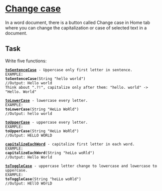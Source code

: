 # [Change case](https://www.codewars.com/kata/change-case "https://www.codewars.com/kata/591cac98a6007e87d900013a")

In a word document, there is a button called Change case in Home tab where you can change the capitalization or case of selected text in a document.

## Task

Write five functions:
<pre>
<code><strong><u>toSentenceCase</u></strong> - Uppercase only first letter in sentence.
EXAMPLE: 
<strong>toSentenceCase</strong>(String <span>"hello world"</span>)
//Output: Hello world
Think about <span>".?!"</span>, capitalize only after them: <span>"hello. world"</span> -> <span>"Hello. World"</span></code>
</pre>
<pre>
<code class="lang-java"><strong><u>toLowerCase</u></strong> - lowercase every letter.
EXAMPLE: 
<strong>toLowerCase</strong>(String <span>"HeLLo WoRld"</span>)
//Output: hello world</code>
</pre>
<pre>
<code class="lang-java"><strong><u>toUpperCase</u></strong> - uppercase every letter.
EXAMPLE: 
<strong>toUpperCase</strong>(String <span>"HeLLo WoRld"</span>)
//Output: HELLO WORLD</code>
</pre>
<pre>
<code class="lang-java"><strong><u>capitalizeEachWord</u></strong> - capitalize first letter in each word.
EXAMPLE: 
<strong>capitalizeEachWord</strong>(String <span>"heLLo woRld"</span>)
//Output: Hello World</code>
</pre>
<pre>
<code class="lang-java"><strong><u>toToggleCase</u></strong> - uppercase letter change to lowercase and lowercase to uppercase.
EXAMPLE: 
<strong>toToggleCase</strong>(String <span>"heLLo woRld"</span>)
//Output: HEllO WOrLD</code>
</pre>